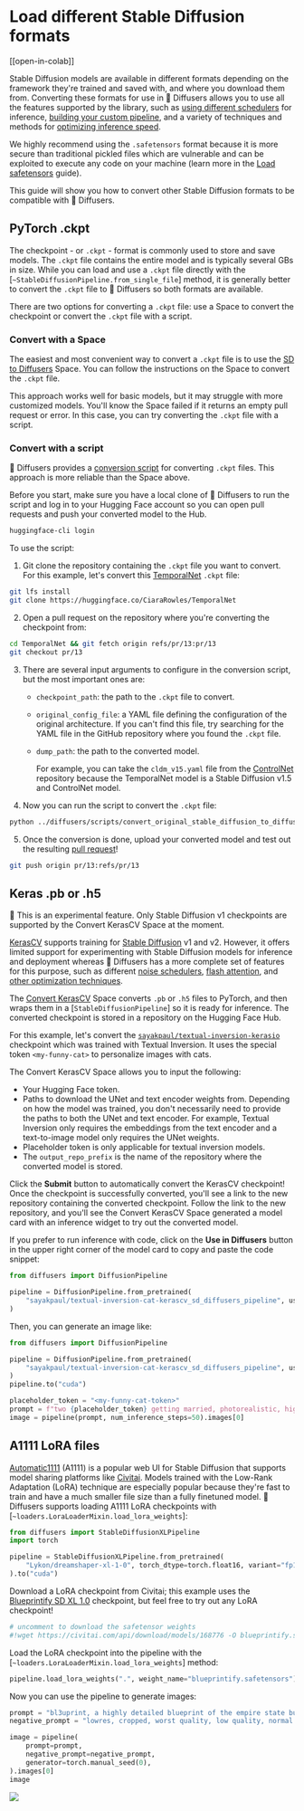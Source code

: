 <!--Copyright 2023 The HuggingFace Team. All rights reserved.

Licensed under the Apache License, Version 2.0 (the "License"); you may not use this file except in compliance with
the License. You may obtain a copy of the License at

http://www.apache.org/licenses/LICENSE-2.0

Unless required by applicable law or agreed to in writing, software distributed under the License is distributed on
an "AS IS" BASIS, WITHOUT WARRANTIES OR CONDITIONS OF ANY KIND, either express or implied. See the License for the
specific language governing permissions and limitations under the License.
-->

# Load different Stable Diffusion formats

[[open-in-colab]]

Stable Diffusion models are available in different formats depending on the framework they're trained and saved with, and where you download them from. Converting these formats for use in 🤗 Diffusers allows you to use all the features supported by the library, such as [using different schedulers](schedulers) for inference, [building your custom pipeline](write_own_pipeline), and a variety of techniques and methods for [optimizing inference speed](../optimization/opt_overview).

<Tip>

We highly recommend using the `.safetensors` format because it is more secure than traditional pickled files which are vulnerable and can be exploited to execute any code on your machine (learn more in the [Load safetensors](using_safetensors) guide).

</Tip>

This guide will show you how to convert other Stable Diffusion formats to be compatible with 🤗 Diffusers.

## PyTorch .ckpt

The checkpoint - or `.ckpt` - format is commonly used to store and save models. The `.ckpt` file contains the entire model and is typically several GBs in size. While you can load and use a `.ckpt` file directly with the [`~StableDiffusionPipeline.from_single_file`] method, it is generally better to convert the `.ckpt` file to 🤗 Diffusers so both formats are available.

There are two options for converting a `.ckpt` file: use a Space to convert the checkpoint or convert the `.ckpt` file with a script.

### Convert with a Space

The easiest and most convenient way to convert a `.ckpt` file is to use the [SD to Diffusers](https://huggingface.co/spaces/diffusers/sd-to-diffusers) Space. You can follow the instructions on the Space to convert the `.ckpt` file.

This approach works well for basic models, but it may struggle with more customized models. You'll know the Space failed if it returns an empty pull request or error. In this case, you can try converting the `.ckpt` file with a script.

### Convert with a script

🤗 Diffusers provides a [conversion script](https://github.com/huggingface/diffusers/blob/main/scripts/convert_original_stable_diffusion_to_diffusers.py) for converting `.ckpt` files. This approach is more reliable than the Space above.

Before you start, make sure you have a local clone of 🤗 Diffusers to run the script and log in to your Hugging Face account so you can open pull requests and push your converted model to the Hub.

```bash
huggingface-cli login
```

To use the script:

1. Git clone the repository containing the `.ckpt` file you want to convert. For this example, let's convert this [TemporalNet](https://huggingface.co/CiaraRowles/TemporalNet) `.ckpt` file:

```bash
git lfs install
git clone https://huggingface.co/CiaraRowles/TemporalNet
```

2. Open a pull request on the repository where you're converting the checkpoint from:

```bash
cd TemporalNet && git fetch origin refs/pr/13:pr/13
git checkout pr/13
```

3. There are several input arguments to configure in the conversion script, but the most important ones are:

    - `checkpoint_path`: the path to the `.ckpt` file to convert.
    - `original_config_file`: a YAML file defining the configuration of the original architecture. If you can't find this file, try searching for the YAML file in the GitHub repository where you found the `.ckpt` file.
    - `dump_path`: the path to the converted model.

        For example, you can take the `cldm_v15.yaml` file from the [ControlNet](https://github.com/lllyasviel/ControlNet/tree/main/models) repository because the TemporalNet model is a Stable Diffusion v1.5 and ControlNet model.

4. Now you can run the script to convert the `.ckpt` file:

```bash
python ../diffusers/scripts/convert_original_stable_diffusion_to_diffusers.py --checkpoint_path temporalnetv3.ckpt --original_config_file cldm_v15.yaml --dump_path ./ --controlnet
```

5. Once the conversion is done, upload your converted model and test out the resulting [pull request](https://huggingface.co/CiaraRowles/TemporalNet/discussions/13)!

```bash
git push origin pr/13:refs/pr/13
```

## Keras .pb or .h5

<Tip warning={true}>

🧪 This is an experimental feature. Only Stable Diffusion v1 checkpoints are supported by the Convert KerasCV Space at the moment.

</Tip>

[KerasCV](https://keras.io/keras_cv/) supports training for [Stable Diffusion](https://github.com/keras-team/keras-cv/blob/master/keras_cv/models/stable_diffusion) v1 and v2. However, it offers limited support for experimenting with Stable Diffusion models for inference and deployment whereas 🤗 Diffusers has a more complete set of features for this purpose, such as different [noise schedulers](https://huggingface.co/docs/diffusers/using-diffusers/schedulers), [flash attention](https://huggingface.co/docs/diffusers/optimization/xformers), and [other
optimization techniques](https://huggingface.co/docs/diffusers/optimization/fp16).

The [Convert KerasCV](https://huggingface.co/spaces/sayakpaul/convert-kerascv-sd-diffusers) Space converts `.pb` or `.h5` files to PyTorch, and then wraps them in a [`StableDiffusionPipeline`] so it is ready for inference. The converted checkpoint is stored in a repository on the Hugging Face Hub.

For this example, let's convert the [`sayakpaul/textual-inversion-kerasio`](https://huggingface.co/sayakpaul/textual-inversion-kerasio/tree/main) checkpoint which was trained with Textual Inversion. It uses the special token `<my-funny-cat>` to personalize images with cats.

The Convert KerasCV Space allows you to input the following:

* Your Hugging Face token.
* Paths to download the UNet and text encoder weights from. Depending on how the model was trained, you don't necessarily need to provide the paths to both the UNet and text encoder. For example, Textual Inversion only requires the embeddings from the text encoder and a text-to-image model only requires the UNet weights.
* Placeholder token is only applicable for textual inversion models.
* The `output_repo_prefix` is the name of the repository where the converted model is stored.

Click the **Submit** button to automatically convert the KerasCV checkpoint! Once the checkpoint is successfully converted, you'll see a link to the new repository containing the converted checkpoint. Follow the link to the new repository, and you'll see the Convert KerasCV Space generated a model card with an inference widget to try out the converted model.

If you prefer to run inference with code, click on the **Use in Diffusers** button in the upper right corner of the model card to copy and paste the code snippet:

```py
from diffusers import DiffusionPipeline

pipeline = DiffusionPipeline.from_pretrained(
    "sayakpaul/textual-inversion-cat-kerascv_sd_diffusers_pipeline", use_safetensors=True
)
```

Then, you can generate an image like:

```py
from diffusers import DiffusionPipeline

pipeline = DiffusionPipeline.from_pretrained(
    "sayakpaul/textual-inversion-cat-kerascv_sd_diffusers_pipeline", use_safetensors=True
)
pipeline.to("cuda")

placeholder_token = "<my-funny-cat-token>"
prompt = f"two {placeholder_token} getting married, photorealistic, high quality"
image = pipeline(prompt, num_inference_steps=50).images[0]
```

## A1111 LoRA files

[Automatic1111](https://github.com/AUTOMATIC1111/stable-diffusion-webui) (A1111) is a popular web UI for Stable Diffusion that supports model sharing platforms like [Civitai](https://civitai.com/). Models trained with the Low-Rank Adaptation (LoRA) technique are especially popular because they're fast to train and have a much smaller file size than a fully finetuned model. 🤗 Diffusers supports loading A1111 LoRA checkpoints with [`~loaders.LoraLoaderMixin.load_lora_weights`]:

```py
from diffusers import StableDiffusionXLPipeline
import torch

pipeline = StableDiffusionXLPipeline.from_pretrained(
    "Lykon/dreamshaper-xl-1-0", torch_dtype=torch.float16, variant="fp16"
).to("cuda")
```

Download a LoRA checkpoint from Civitai; this example uses the [Blueprintify SD XL 1.0](https://civitai.com/models/150986/blueprintify-sd-xl-10) checkpoint, but feel free to try out any LoRA checkpoint!

```py
# uncomment to download the safetensor weights
#!wget https://civitai.com/api/download/models/168776 -O blueprintify.safetensors
```

Load the LoRA checkpoint into the pipeline with the [`~loaders.LoraLoaderMixin.load_lora_weights`] method:

```py
pipeline.load_lora_weights(".", weight_name="blueprintify.safetensors")
```

Now you can use the pipeline to generate images:

```py
prompt = "bl3uprint, a highly detailed blueprint of the empire state building, explaining how to build all parts, many txt, blueprint grid backdrop"
negative_prompt = "lowres, cropped, worst quality, low quality, normal quality, artifacts, signature, watermark, username, blurry, more than one bridge, bad architecture"

image = pipeline(
    prompt=prompt,
    negative_prompt=negative_prompt,
    generator=torch.manual_seed(0),
).images[0]
image
```

<div class="flex justify-center">
    <img src="https://huggingface.co/datasets/huggingface/documentation-images/resolve/main/diffusers/blueprint-lora.png"/>
</div>
